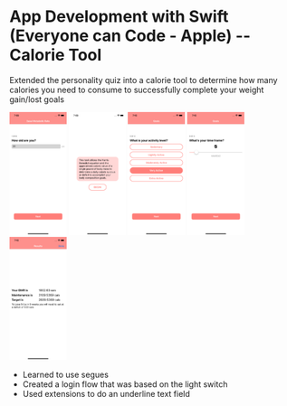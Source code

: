 # App Development with Swift (Everyone can Code - Apple) -- Calorie Tool

Extended the personality quiz into a calorie tool to determine how many calories you need to consume to successfully complete your weight gain/lost goals

<img src="/Resources/input.png" width="20%">
<img src="/Resources/intro.png" width="20%">
<img src="/Resources/options.png" width="20%">
<img src="/Resources/slider.png" width="20%">
<img src="/Resources/results.png" width="20%">

* Learned to use segues
* Created a login flow that was based on the light switch
* Used extensions to do an underline text field
